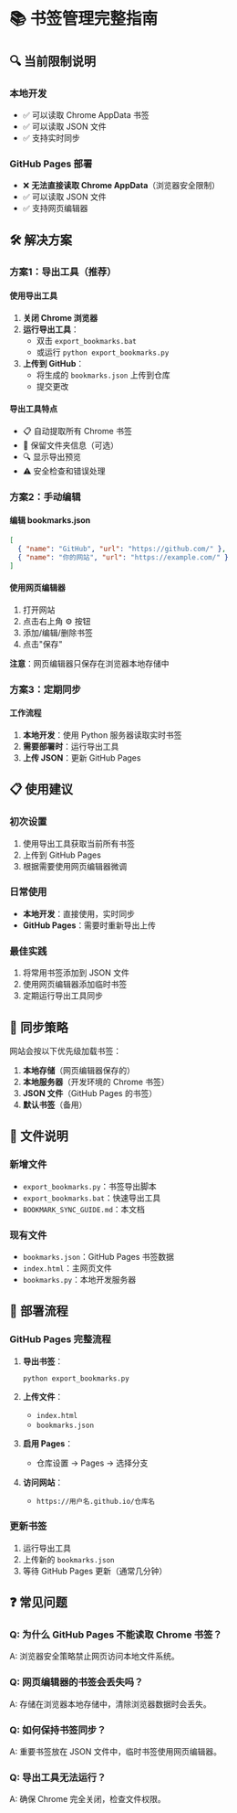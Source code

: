 # 📚 书签管理完整指南

## 🔍 **当前限制说明**

### **本地开发**
- ✅ 可以读取 Chrome AppData 书签
- ✅ 可以读取 JSON 文件
- ✅ 支持实时同步

### **GitHub Pages 部署**
- ❌ **无法直接读取 Chrome AppData**（浏览器安全限制）
- ✅ 可以读取 JSON 文件
- ✅ 支持网页编辑器

## 🛠️ **解决方案**

### **方案1：导出工具（推荐）**

#### 使用导出工具
1. **关闭 Chrome 浏览器**
2. **运行导出工具**：
   - 双击 `export_bookmarks.bat`
   - 或运行 `python export_bookmarks.py`
3. **上传到 GitHub**：
   - 将生成的 `bookmarks.json` 上传到仓库
   - 提交更改

#### 导出工具特点
- 📋 自动提取所有 Chrome 书签
- 📁 保留文件夹信息（可选）
- 🔍 显示导出预览
- ⚠️ 安全检查和错误处理

### **方案2：手动编辑**

#### 编辑 bookmarks.json
```json
[
  { "name": "GitHub", "url": "https://github.com/" },
  { "name": "你的网站", "url": "https://example.com/" }
]
```

#### 使用网页编辑器
1. 打开网站
2. 点击右上角 ⚙️ 按钮
3. 添加/编辑/删除书签
4. 点击"保存"

**注意**：网页编辑器只保存在浏览器本地存储中

### **方案3：定期同步**

#### 工作流程
1. **本地开发**：使用 Python 服务器读取实时书签
2. **需要部署时**：运行导出工具
3. **上传 JSON**：更新 GitHub Pages

## 📋 **使用建议**

### **初次设置**
1. 使用导出工具获取当前所有书签
2. 上传到 GitHub Pages
3. 根据需要使用网页编辑器微调

### **日常使用**
- **本地开发**：直接使用，实时同步
- **GitHub Pages**：需要时重新导出上传

### **最佳实践**
1. 将常用书签添加到 JSON 文件
2. 使用网页编辑器添加临时书签
3. 定期运行导出工具同步

## 🔄 **同步策略**

网站会按以下优先级加载书签：

1. **本地存储**（网页编辑器保存的）
2. **本地服务器**（开发环境的 Chrome 书签）
3. **JSON 文件**（GitHub Pages 的书签）
4. **默认书签**（备用）

## 📁 **文件说明**

### **新增文件**
- `export_bookmarks.py`：书签导出脚本
- `export_bookmarks.bat`：快速导出工具
- `BOOKMARK_SYNC_GUIDE.md`：本文档

### **现有文件**
- `bookmarks.json`：GitHub Pages 书签数据
- `index.html`：主网页文件
- `bookmarks.py`：本地开发服务器

## 🚀 **部署流程**

### **GitHub Pages 完整流程**
1. **导出书签**：
   ```bash
   python export_bookmarks.py
   ```

2. **上传文件**：
   - `index.html`
   - `bookmarks.json`

3. **启用 Pages**：
   - 仓库设置 → Pages → 选择分支

4. **访问网站**：
   - `https://用户名.github.io/仓库名`

### **更新书签**
1. 运行导出工具
2. 上传新的 `bookmarks.json`
3. 等待 GitHub Pages 更新（通常几分钟）

## ❓ **常见问题**

### **Q: 为什么 GitHub Pages 不能读取 Chrome 书签？**
A: 浏览器安全策略禁止网页访问本地文件系统。

### **Q: 网页编辑器的书签会丢失吗？**
A: 存储在浏览器本地存储中，清除浏览器数据时会丢失。

### **Q: 如何保持书签同步？**
A: 重要书签放在 JSON 文件中，临时书签使用网页编辑器。

### **Q: 导出工具无法运行？**
A: 确保 Chrome 完全关闭，检查文件权限。
